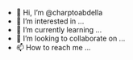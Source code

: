 - 👋 Hi, I’m @charptoabdella
- 👀 I’m interested in ...
- 🌱 I’m currently learning ...
- 💞️ I’m looking to collaborate on ...
- 📫 How to reach me ...

<!---
charptoabdella/charptoabdella is a ✨ special ✨ repository because its `README.md` (this file) appears on your GitHub profile.
You can click the Preview link to take a look at your changes.
--->
